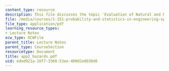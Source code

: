 ```yaml
---
content_type: resource
description: This file discusses the topic 'Evaluation of Natural and Man-Made Risks'.
file: /media/courses/1-151-probability-and-statistics-in-engineering-spring-2005/eded921a16f7336053ee400d2e8038d6_app2_hazards.pdf
file_type: application/pdf
learning_resource_types:
- Lecture Notes
ocw_type: OCWFile
parent_title: Lecture Notes
parent_type: CourseSection
resourcetype: Document
title: app2_hazards.pdf
uid: eded921a-16f7-3360-53ee-400d2e8038d6
---
```

